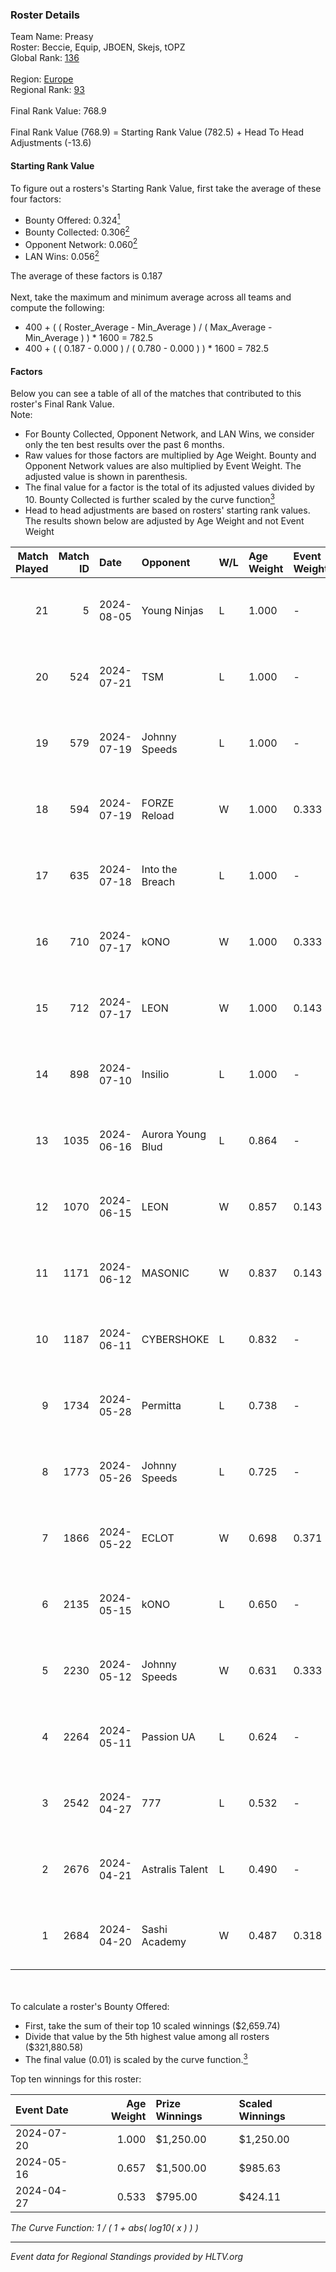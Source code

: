 ### Roster Details<br />
Team Name: Preasy<br />
Roster: Beccie, Equip, JBOEN, Skejs, tOPZ<br />
Global Rank: [136](../standings_global.md)<br />
<br />
Region: [Europe]( ../standings_europe.md)<br />
Regional Rank: [93]( ../standings_europe.md)<br />
<br />
Final Rank Value:  768.9<br />
<br />
Final Rank Value (768.9) = Starting Rank Value (782.5) + Head To Head Adjustments (-13.6)<br />

#### Starting Rank Value<br />
To figure out a rosters's Starting Rank Value, first take the average of these four factors:<br />
- Bounty Offered: 0.324[<sup>1</sup>](#table2)
- Bounty Collected: 0.306[<sup>2</sup>](#table1)
- Opponent Network: 0.060[<sup>2</sup>](#table1)
- LAN Wins: 0.056[<sup>2</sup>](#table1)

The average of these factors is 0.187<br />
<br />
Next, take the maximum and minimum average across all teams and compute the following:<br />
- 400 + ( ( Roster_Average - Min_Average ) / ( Max_Average - Min_Average ) ) * 1600 = 782.5
- 400 + ( ( 0.187 - 0.000 ) / ( 0.780 - 0.000 ) ) * 1600 = 782.5


#### Factors<br />
Below you can see a table of all of the matches that contributed to this roster's Final Rank Value.<br />
Note:<br />

- For Bounty Collected, Opponent Network, and LAN Wins, we consider only the ten best results over the past 6 months.
- Raw values for those factors are multiplied by Age Weight. Bounty and Opponent Network values are also multiplied by Event Weight. The adjusted value is shown in parenthesis.
- The final value for a factor is the total of its adjusted values divided by 10. Bounty Collected is further scaled by the curve function[<sup>3</sup>](#curveFunction)
- Head to head adjustments are based on rosters' starting rank values. The results shown below are adjusted by Age Weight and not Event Weight
<span id="table1"></span><br />


| Match Played | Match ID | Date       | Opponent          | W/L | Age Weight | Event Weight | Bounty Collected | Opponent Network | LAN Wins  | H2H Adj. | Roster                                 |
| -: | -: | :- | :- | :- | :- | :- | :- | :- | :- | -: | :- |
|           21 |        5 | 2024-08-05 | Young Ninjas      | L   | 1.000      | -            | -                | -                | -         |   -15.44 | Beccie, Equip, JBOEN, Skejs, tOPZ      |
|           20 |      524 | 2024-07-21 | TSM               | L   | 1.000      | -            | -                | -                | -         |    -6.36 | AcilioN, Beccie, Equip, Griller, Skejs |
|           19 |      579 | 2024-07-19 | Johnny Speeds     | L   | 1.000      | -            | -                | -                | -         |    -2.67 | Beccie, Equip, Griller, JBOEN, Skejs   |
|           18 |      594 | 2024-07-19 | FORZE Reload      | W   | 1.000      | 0.333        | 0.000 (0.000)    | 0.039 (0.013)    | 0 (0.000) |     6.98 | Beccie, Equip, Griller, JBOEN, Skejs   |
|           17 |      635 | 2024-07-18 | Into the Breach   | L   | 1.000      | -            | -                | -                | -         |   -20.89 | Beccie, Equip, Griller, JBOEN, Skejs   |
|           16 |      710 | 2024-07-17 | kONO              | W   | 1.000      | 0.333        | 0.028 (0.009)    | 0.566 (0.189)    | 0 (0.000) |    17.49 | Beccie, Equip, Griller, JBOEN, Skejs   |
|           15 |      712 | 2024-07-17 | LEON              | W   | 1.000      | 0.143        | 0.007 (0.001)    | 0.127 (0.018)    | 0 (0.000) |    11.06 | Beccie, Equip, Griller, JBOEN, Skejs   |
|           14 |      898 | 2024-07-10 | Insilio           | L   | 1.000      | -            | -                | -                | -         |    -8.66 | Beccie, Equip, Griller, Skejs, VireZ   |
|           13 |     1035 | 2024-06-16 | Aurora Young Blud | L   | 0.864      | -            | -                | -                | -         |    -9.52 | Beccie, Equip, Griller, Skejs, VireZ   |
|           12 |     1070 | 2024-06-15 | LEON              | W   | 0.857      | 0.143        | 0.007 (0.001)    | 0.127 (0.016)    | 0 (0.000) |     9.62 | Beccie, Equip, Griller, Skejs, VireZ   |
|           11 |     1171 | 2024-06-12 | MASONIC           | W   | 0.837      | 0.143        | 0.009 (0.001)    | 0.083 (0.010)    | 0 (0.000) |    12.15 | Beccie, Equip, Griller, Skejs, VireZ   |
|           10 |     1187 | 2024-06-11 | CYBERSHOKE        | L   | 0.832      | -            | -                | -                | -         |    -9.51 | Beccie, Equip, Griller, Skejs, VireZ   |
|            9 |     1734 | 2024-05-28 | Permitta          | L   | 0.738      | -            | -                | -                | -         |    -7.24 | Beccie, Equip, Griller, Skejs, VireZ   |
|            8 |     1773 | 2024-05-26 | Johnny Speeds     | L   | 0.725      | -            | -                | -                | -         |    -1.49 | Beccie, Equip, Griller, Skejs, VireZ   |
|            7 |     1866 | 2024-05-22 | ECLOT             | W   | 0.698      | 0.371        | 0.062 (0.016)    | 0.550 (0.142)    | 0 (0.000) |    19.77 | Beccie, Equip, Griller, Skejs, VireZ   |
|            6 |     2135 | 2024-05-15 | kONO              | L   | 0.650      | -            | -                | -                | -         |    -7.82 | Beccie, Equip, Griller, Skejs, VireZ   |
|            5 |     2230 | 2024-05-12 | Johnny Speeds     | W   | 0.631      | 0.333        | 0.122 (0.026)    | 1.000 (0.210)    | 0 (0.000) |    18.82 | Beccie, Equip, Griller, Skejs, VireZ   |
|            4 |     2264 | 2024-05-11 | Passion UA        | L   | 0.624      | -            | -                | -                | -         |    -3.54 | Beccie, Equip, Griller, Skejs, VireZ   |
|            3 |     2542 | 2024-04-27 | 777               | L   | 0.532      | -            | -                | -                | -         |   -10.03 | Beccie, Equip, Griller, Skejs, VireZ   |
|            2 |     2676 | 2024-04-21 | Astralis Talent   | L   | 0.490      | -            | -                | -                | -         |    -7.91 | Beccie, Equip, Griller, Skejs, VireZ   |
|            1 |     2684 | 2024-04-20 | Sashi Academy     | W   | 0.487      | 0.318        | 0.000 (0.000)    | 0.000 (0.000)    | 1 (0.487) |     1.60 | Beccie, Equip, Griller, Skejs, VireZ   |

<br />
<span id="table2"></span><br />
To calculate a roster's Bounty Offered:<br />

- First, take the sum of their top 10 scaled winnings ($2,659.74)
- Divide that value by the 5th highest value among all rosters ($321,880.58)
- The final value (0.01) is scaled by the curve function.[<sup>3</sup>](#curveFunction)

Top ten winnings for this roster:<br />

| Event Date | Age Weight | Prize Winnings | Scaled Winnings |
| :- | -: | :- | :- |
| 2024-07-20 |      1.000 | $1,250.00      | $1,250.00       |
| 2024-05-16 |      0.657 | $1,500.00      | $985.63         |
| 2024-04-27 |      0.533 | $795.00        | $424.11         |


<span id="curveFunction"></span>_The Curve Function: 1 / ( 1 + abs( log10( x ) ) )_<br />

---
_Event data for Regional Standings provided by HLTV.org_<br />
